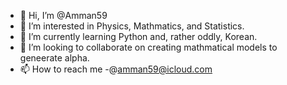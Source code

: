 - 👋 Hi, I’m @Amman59
- 👀 I’m interested in Physics, Mathmatics, and Statistics.
- 🌱 I’m currently learning Python and, rather oddly, Korean.
- 💞️ I’m looking to collaborate on creating mathmatical models to geneerate alpha. 
- 📫 How to reach me -@amman59@icloud.com

<!---
Amman59/Amman59 is a ✨ special ✨ repository because its `README.md` (this file) appears on your GitHub profile.
You can click the Preview link to take a look at your changes.
--->
